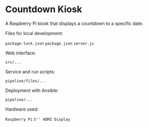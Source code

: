 # Countdown Kiosk

A Raspberry Pi kiosk that displays a countdown to a specific date.


Files for local development:

`package-lock.json`
`package.json`
`server.js`

Web interface:

`src/...`

Service and run scripts:

`pipeline/files/...`

Deployment with Ansible:

`pipeline/...`

Hardware used:

`Raspberry Pi`
`5'' HDMI Display`